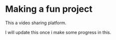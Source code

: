 # Making a fun project

This a video sharing platform.

I will update this once i make some progress in this.